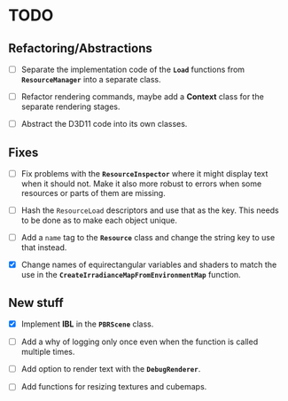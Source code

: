 # TODO

## Refactoring/Abstractions

- [ ] Separate the implementation code of the **`Load`** functions from **`ResourceManager`** into a separate class.

- [ ] Refactor rendering commands, maybe add a **Context** class for the separate rendering stages.

- [ ] Abstract the D3D11 code into its own classes.

## Fixes

- [ ] Fix problems with the **`ResourceInspector`** where it might display text when it should not. Make it also more robust to errors when some resources or parts of them are missing.

- [ ] Hash the `ResourceLoad` descriptors and use that as the key. This needs to be done as to make each object unique.

- [ ] Add a `name` tag to the **`Resource`** class and change the string key to use that instead.

- [x] Change names of equirectangular variables and shaders to match the use in the **`CreateIrradianceMapFromEnvironmentMap`** function.

## New stuff

- [x] Implement **IBL** in the **`PBRScene`** class.

- [ ] Add a why of logging only once even when the function is called multiple times.

- [ ] Add option to render text with the **`DebugRenderer`**.

- [ ] Add functions for resizing textures and cubemaps.
